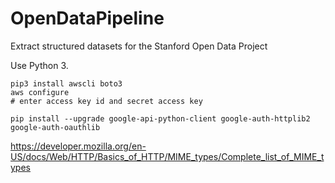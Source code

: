 # OpenDataPipeline
Extract structured datasets for the Stanford Open Data Project

Use Python 3.

```
pip3 install awscli boto3
aws configure
# enter access key id and secret access key
```

```
pip install --upgrade google-api-python-client google-auth-httplib2 google-auth-oauthlib
```

https://developer.mozilla.org/en-US/docs/Web/HTTP/Basics_of_HTTP/MIME_types/Complete_list_of_MIME_types
